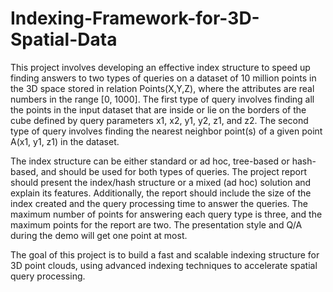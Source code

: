 # Indexing-Framework-for-3D-Spatial-Data

This project involves developing an effective index structure to speed up finding answers to two types of queries on a dataset of 10 million points in the 3D space stored in relation Points(X,Y,Z), where the attributes are real numbers in the range [0, 1000]. The first type of query involves finding all the points in the input dataset that are inside or lie on the borders of the cube defined by query parameters x1, x2, y1, y2, z1, and z2. The second type of query involves finding the nearest neighbor point(s) of a given point A(x1, y1, z1) in the dataset.

The index structure can be either standard or ad hoc, tree-based or hash-based, and should be used for both types of queries. The project report should present the index/hash structure or a mixed (ad hoc) solution and explain its features. Additionally, the report should include the size of the index created and the query processing time to answer the queries. The maximum number of points for answering each query type is three, and the maximum points for the report are two. The presentation style and Q/A during the demo will get one point at most.

The goal of this project is to build a fast and scalable indexing structure for 3D point clouds, using advanced indexing techniques to accelerate spatial query processing.
